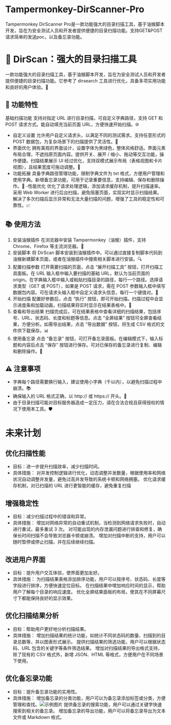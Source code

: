 # Tampermonkey-DirScanner-Pro
Tampermonkey DirScanner Pro是一款功能强大的目录扫描工具，基于油猴脚本开发，旨在为安全测试人员和开发者提供便捷的目录扫描功能。支持GET&amp;POST请求简单的发送poc，以及备忘录功能。

# 🎯 DirScan：强大的目录扫描工具
一款功能强大的目录扫描工具，基于油猴脚本开发，旨在为安全测试人员和开发者提供便捷的目录扫描功能。它参考了 dirsearch 工具进行优化，具备多项实用功能和良好的用户体验。🚀
## 🌟 功能特性
基础扫描功能
支持对指定 URL 进行目录扫描，可自定义字典路径，支持 GET 和 POST 请求方式。能自动填充当前页面 URL，方便快速开始扫描。🌐
- 自定义设置
  允许用户自定义请求头，以满足不同的测试需求。支持任意形式的 POST 数据包，为复杂场景下的扫描提供了灵活性。🔧
- 界面优化
  拥有美观的界面设计，设置字体为黑绿色，整体风格舒适。界面元素布局合理，不遮挡原页面内容。提供开关、展开 / 缩小、拖动等交互功能，操作便捷。扫描结果展示 UI 经过优化，支持双模式展示布局（表格视图和卡片视图），且结果宽度可拖动调整。🎨
- 功能拓展
  具备字典路径管理功能，限制字典文件为 txt 格式，方便用户管理和使用字典。新增备忘录功能，可用于记录重要信息，支持编辑、保存和删除操作。📝
-性能优化
  优化了请求处理逻辑，添加请求缓存机制，提升扫描速率。采用 Web Worker 进行后台扫描，避免阻塞页面，实现实时显示扫描结果。解决了多次扫描后显示异常和无法大量扫描的问题，增强了工具的稳定性和可靠性。📈

## 📚 使用方法
1. 安装油猴插件
在浏览器中安装 Tampermonkey（油猴）插件，支持 Chrome、Firefox 等主流浏览器。🔧
2. 安装脚本
将 DirScan 脚本安装到油猴插件中。可以通过直接复制脚本代码到油猴新建脚本页面，或者在油猴插件中搜索相关脚本进行安装。🔍
3. 配置扫描参数
打开需要扫描的页面，点击 “展开扫描工具” 按钮，打开扫描工具面板。在 URL 输入框中输入要扫描的基础 URL，默认为当前页面的 origin。在字典输入框中输入或粘贴扫描目录的路径，每行一个路径。选择请求类型（GET 或 POST），如果是 POST 请求，需在 POST 参数输入框中填写数据包内容。可在请求头输入框中自定义请求头信息，每行一个键值对。📝
4. 开始扫描
配置好参数后，点击 “执行” 按钮，即可开始扫描。扫描过程中会显示进度条和加载动画，扫描结果将实时显示在结果表格中。🏃
5. 查看和导出结果
扫描完成后，可在结果表格中查看详细的扫描结果，包括序号、URL、状态码、长度和标题等信息。点击 “全屏结果” 按钮可全屏查看结果，方便分析。如需导出结果，点击 “导出数据” 按钮，将生成 CSV 格式的文件供下载保存。📊
6. 使用备忘录
点击 “备忘录” 按钮，可打开备忘录面板。在编辑模式下，输入标题和内容后点击 “保存” 按钮进行保存。可对已保存的备忘录进行复制、编辑和删除操作。📝

## ⚠️ 注意事项
- 字典每个路径需要换行输入，建议使用小字典（千以内），以避免扫描过程中崩溃。📚
- 确保输入的 URL 格式正确，以 http:// 或 https:// 开头。🔗
- 由于目录扫描可能对目标服务器造成一定压力，请在合法合规且获得授权的情况下使用本工具。🛡️

# 未来计划
## 优化扫描性能
- 目标：进一步提升扫描效率，减少扫描时间。
- 具体措施：
  对并发控制逻辑进行优化，动态调整并发数量，根据使用率和网络状况自动调整并发量，避免过高并发导致的系统卡顿和网络拥塞。
  优化请求缓存机制，对已扫描的 URL 进行更智能的缓存，避免重复扫描
## 增强稳定性
- 目标：减少扫描过程中的错误和异常。
- 具体措施：
  增加对网络异常的自动重试机制，当检测到网络请求失败时，自动进行重试，最多重试 3 次。
  对可能出现的内存泄漏问题进行排查和修复，确保长时间扫描不会导致浏览器卡顿或崩溃。
  增加对扫描中断的支持，用户可以随时暂停或停止扫描，并在后续继续扫描。
## 改进用户界面
- 目标：提升用户交互体验，使界面更加友好。
- 具体措施：
  为扫描结果表格添加排序功能，用户可以按序号、状态码、长度等字段进行排序，方便快速定位目标。
  在扫描结果中增加响应时间的显示，帮助用户了解每个目录的响应速度。
  优化全屏结果面板的布局，使其在不同屏幕尺寸下都能保持良好的显示效果。
## 优化扫描结果分析
- 目标：帮助用户更好地分析扫描结果。
- 具体措施：
  增加扫描结果的统计功能，如统计不同状态码的数量、扫描到的目录总数等，并以图表形式展示。
  提供扫描结果的筛选功能，用户可以根据状态码、URL 包含的关键字等条件筛选结果。
  增加对扫描结果的导出格式支持，除了现有的 CSV 格式外，新增 JSON、HTML 等格式，方便用户在不同场景下使用。
## 优化备忘录功能
- 目标：提升备忘录功能的实用性。
- 具体措施：
  增加备忘录的分类功能，用户可以为备忘录添加标签或分类，方便管理和查找。![示例图片](https://img.shields.io/badge/措施-分类功能-green?style=flat-square)
  提供备忘录的搜索功能，用户可以通过关键字快速搜索到相关的备忘录。
  增加备忘录的导出功能，用户可以将备忘录导出为文本文件或 Markdown 格式。
